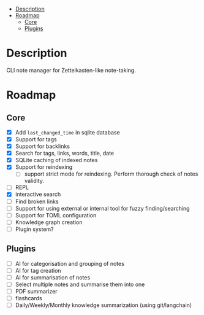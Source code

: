 <!--toc:start-->
- [Description](#description)
- [Roadmap](#roadmap)
  - [Core](#core)
  - [Plugins](#plugins)
<!--toc:end-->

# Description

CLI note manager for Zettelkasten-like note-taking.


# Roadmap

## Core
- [x] Add `last_changed_time` in sqlite database
- [x] Support for tags
- [x] Support for backlinks
- [x] Search for tags, links, words, title, date
- [x] SQLite caching of indexed notes
- [x] Support for reindexing
  - [ ] support strict mode for reindexing. Perform thorough check of notes validity.
- [ ] REPL
- [x] interactive search
- [ ] Find broken links
- [ ] Support for using external or internal tool for fuzzy finding/searching
- [ ] Support for TOML configuration
- [ ] Knowledge graph creation
- [ ] Plugin system?

## Plugins
- [ ] AI for categorisation and grouping of notes
- [ ] AI for tag creation
- [ ] AI for summarisation of notes
- [ ] Select multiple notes and summarise them into one
- [ ] PDF summarizer
- [ ] flashcards
- [ ] Daily/Weekly/Monthly knowledge summarization (using git/langchain)
